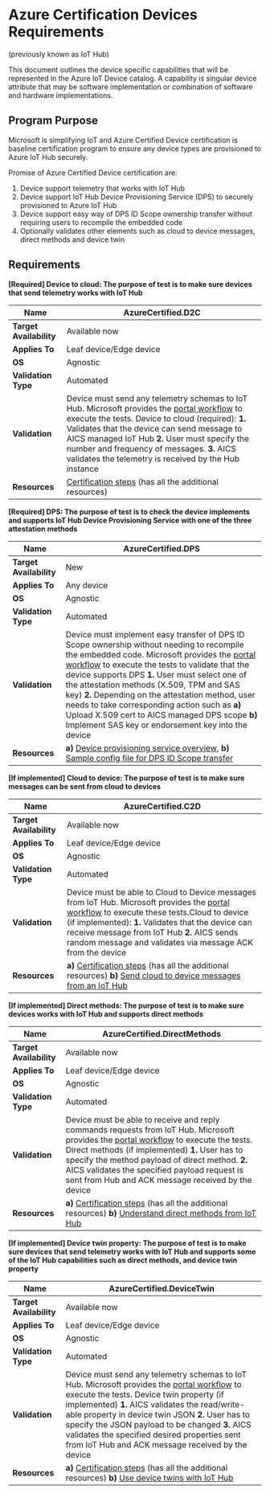 # Azure Certification Devices Requirements 
(previously known as IoT Hub)

This document outlines the device specific capabilities that will be represented in the Azure IoT Device catalog. A capability is singular device attribute that may be software implementation or combination of software and hardware implementations. 

## Program Purpose

Microsoft is simplifying IoT and Azure Certified Device certification is baseline certification program to ensure any device types are provisioned to Azure IoT Hub securely.

Promise of Azure Certified Device certification are:

1. Device support telemetry that works with IoT Hub
2.	Device support IoT Hub Device Provisioning Service (DPS) to securely provisioned to Azure IoT Hub
3.	Device support easy way of DPS ID Scope ownership transfer without requiring users to recompile the embedded code
4.	Optionally validates other elements such as cloud to device messages, direct methods and device twin 

## Requirements

**[Required] Device to cloud:  The purpose of test is to make sure devices that send telemetry works with IoT Hub**

| **Name**                | AzureCertified.D2C                                               |
| ----------------------- | ------------------------------------------------------------ |
| **Target Availability** | Available now                                                |
| **Applies To**          | Leaf device/Edge device                                      |
| **OS**                  | Agnostic                                                     |
| **Validation Type**     | Automated                                                    |
| **Validation**          | Device must send any telemetry schemas to IoT Hub. Microsoft provides the [portal workflow](https://aka.ms/acdp) to execute the tests. Device to cloud (required): **1.** Validates that the device can send message to AICS managed IoT Hub **2.** User must specify the number and frequency of messages. **3.** AICS validates the telemetry is received by the Hub instance |
| **Resources**           | [Certification steps](https://aka.ms/IoTCertificationsBasics) (has all the additional resources) |

**[Required] DPS:  The purpose of test is to check the device implements and supports IoT Hub Device Provisioning Service with one of the three attestation methods**

| **Name**                | AzureCertified.DPS                                               |
| ----------------------- | ------------------------------------------------------------ |
| **Target Availability** | New                                                          |
| **Applies To**          | Any device                                                   |
| **OS**                  | Agnostic                                                     |
| **Validation Type**     | Automated                                                    |
| **Validation**          | Device must implement easy transfer of DPS ID Scope ownership without needing to recompile the embedded code. Microsoft provides the [portal workflow](https://aka.ms/acdp) to execute the tests to validate that the device supports DPS **1.** User must select one of the attestation methods (X.509, TPM and SAS key) **2.** Depending on the attestation method, user needs to take corresponding action such as **a)** Upload X.509 cert to AICS managed DPS scope **b)** Implement SAS key or endorsement key into the device |
| **Resources**           | **a)** [Device provisioning service overview](https://docs.microsoft.com/en-us/azure/iot-dps/about-iot-dps#:~:text=Quotas%20%20%20%20Resource%20%20%20,%20%20100%20%203%20more%20rows%20), **b)** [Sample config file for DPS ID Scope transfer](https://github.com/Azure/azure-iot-sdk-c/tree/public-preview-pnp/digitaltwin_client/samples/digitaltwin_sample_ll_device/sample_config) |

**[If implemented] Cloud to device:  The purpose of test is to make sure messages can be sent from cloud to devices**                                                              

| **Name**                | AzureCertified.C2D                                                  |
| ----------------------- | ------------------------------------------------------------ |
| **Target Availability** | Available now                                            |
| **Applies To**          | Leaf device/Edge device                                                   |
| **OS**                  | Agnostic                                                     |
| **Validation Type**     | Automated                                                    |
| **Validation**          | Device must be able to Cloud to Device messages from IoT Hub. Microsoft provides the [portal workflow](https://aka.ms/acdp) to execute these tests.Cloud to device (if implemented): **1.** Validates that the device can receive message from IoT Hub **2.** AICS sends random message and validates via message ACK from the device  |
| **Resources**           | **a)** [Certification steps](https://aka.ms/IoTCertificationsBasics) (has all the additional resources) **b)** [Send cloud to device messages from an IoT Hub](https://docs.microsoft.com/en-us/azure/iot-hub/iot-hub-devguide-messages-c2d) |

**[If implemented] Direct methods:  The purpose of test is to make sure devices works with IoT Hub and supports direct methods**

| **Name**                | AzureCertified.DirectMethods                                             |
| ----------------------- | ------------------------------------------------------------ |
| **Target Availability** | Available now                                            |
| **Applies To**          | Leaf device/Edge device                                                   |
| **OS**                  | Agnostic                                                     |
| **Validation Type**     | Automated                                                    |
| **Validation**          | Device must be able to receive and reply commands requests from IoT Hub. Microsoft provides the [portal workflow](https://aka.ms/acfi) to execute the tests. Direct methods (if implemented) **1.** User has to specify the method payload of direct method. **2.** AICS validates the specified payload request is sent from Hub and ACK message received by the device |
| **Resources**           | **a)** [Certification steps](https://aka.ms/IoTCertificationsBasics) (has all the additional resources) **b)** [Understand direct methods from IoT Hub](https://docs.microsoft.com/en-us/azure/iot-hub/iot-hub-devguide-direct-methods) |

**[If implemented] Device twin property:  The purpose of test is to make sure devices that send telemetry works with IoT Hub and supports some of the IoT Hub capabilities such as direct methods, and device twin property**

| **Name**                                  | AzureCertified.DeviceTwin                                      |
| ----------------------------------------- | ------------------------------------------------------------ |
| **Target Availability**                   | Available now                                            |
| **Applies To**                            | Leaf device/Edge device                                                   |
| **OS**                                    | Agnostic                                                     |
| **Validation Type**                       | Automated                                                       |
| **Validation**                            | Device must send any telemetry schemas to IoT Hub. Microsoft provides the [portal workflow](https://aka.ms/acfi) to execute the tests. Device twin property (if implemented) **1.** AICS validates the read/write-able property in device twin JSON **2.** User has to specify the JSON payload to be changed **3.** AICS validates the specified desired properties sent from IoT Hub and ACK message received by the device |
| **Resources**                             | **a)** [Certification steps](https://aka.ms/IoTCertificationsBasics) (has all the additional resources) **b)** [Use device twins with IoT Hub](https://docs.microsoft.com/en-us/azure/iot-hub/iot-hub-devguide-device-twins) |
